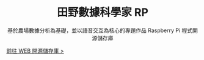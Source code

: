 <h1 align="center">田野數據科學家 RP</h1>

<p align="center">基於農場數據分析為基礎，並以語音交互為核心的專題作品 Raspberry Pi 程式開源儲存庫</p>

[前往 WEB 開源儲存庫 >](https://github.com/johnlin10/agriscientist-ai-web)
